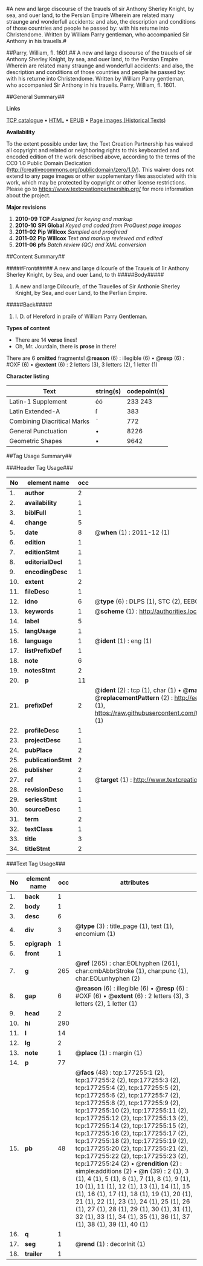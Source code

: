 #A new and large discourse of the trauels of sir Anthony Sherley Knight, by sea, and ouer land, to the Persian Empire Wherein are related many straunge and wonderfull accidents: and also, the description and conditions of those countries and people he passed by: with his returne into Christendome. Written by William Parry gentleman, who accompanied Sir Anthony in his trauells.#

##Parry, William, fl. 1601.##
A new and large discourse of the trauels of sir Anthony Sherley Knight, by sea, and ouer land, to the Persian Empire Wherein are related many straunge and wonderfull accidents: and also, the description and conditions of those countries and people he passed by: with his returne into Christendome. Written by William Parry gentleman, who accompanied Sir Anthony in his trauells.
Parry, William, fl. 1601.

##General Summary##

**Links**

[TCP catalogue](http://www.ota.ox.ac.uk/tcp/)  • 
[HTML](http://tei.it.ox.ac.uk/tcp/Texts-HTML/free/A09/A09051.html)  • 
[EPUB](http://tei.it.ox.ac.uk/tcp/Texts-EPUB/free/A09/A09051.epub) • 
[Page images (Historical Texts)](https://historicaltexts.jisc.ac.uk/eebo-99836989e)

**Availability**

To the extent possible under law, the Text Creation Partnership has waived all copyright and related or neighboring rights to this keyboarded and encoded edition of the work described above, according to the terms of the CC0 1.0 Public Domain Dedication (http://creativecommons.org/publicdomain/zero/1.0/). This waiver does not extend to any page images or other supplementary files associated with this work, which may be protected by copyright or other license restrictions. Please go to https://www.textcreationpartnership.org/ for more information about the project.

**Major revisions**

1. __2010-09__ __TCP__ *Assigned for keying and markup*
1. __2010-10__ __SPi Global__ *Keyed and coded from ProQuest page images*
1. __2011-02__ __Pip Willcox__ *Sampled and proofread*
1. __2011-02__ __Pip Willcox__ *Text and markup reviewed and edited*
1. __2011-06__ __pfs__ *Batch review (QC) and XML conversion*

##Content Summary##

#####Front#####
A new and large diſcourſe of the Trauels of ſir Anthony Sherley Knight, by Sea, and ouer Land, to th
#####Body#####

1. A new and large Diſcourſe, of the Trauelles of Sir Anthonie Sherley Knight, by Sea, and ouer Land, to the Perſian Empire.

#####Back#####

1. I. D. of Hereford in praiſe of William Parry Gentleman.

**Types of content**

  * There are 14 **verse** lines!
  * Oh, Mr. Jourdain, there is **prose** in there!

There are 6 **omitted** fragments! 
 @__reason__ (6) : illegible (6)  •  @__resp__ (6) : #OXF (6)  •  @__extent__ (6) : 2 letters (3), 3 letters (2), 1 letter (1)

**Character listing**


|Text|string(s)|codepoint(s)|
|---|---|---|
|Latin-1 Supplement|éó|233 243|
|Latin Extended-A|ſ|383|
|Combining             Diacritical Marks|̄|772|
|General Punctuation|•|8226|
|Geometric Shapes|▪|9642|

##Tag Usage Summary##

###Header Tag Usage###

|No|element name|occ|attributes|
|---|---|---|---|
|1.|__author__|2||
|2.|__availability__|1||
|3.|__biblFull__|1||
|4.|__change__|5||
|5.|__date__|8| @__when__ (1) : 2011-12 (1)|
|6.|__edition__|1||
|7.|__editionStmt__|1||
|8.|__editorialDecl__|1||
|9.|__encodingDesc__|1||
|10.|__extent__|2||
|11.|__fileDesc__|1||
|12.|__idno__|6| @__type__ (6) : DLPS (1), STC (2), EEBO-CITATION (1), PROQUEST (1), VID (1)|
|13.|__keywords__|1| @__scheme__ (1) : http://authorities.loc.gov/ (1)|
|14.|__label__|5||
|15.|__langUsage__|1||
|16.|__language__|1| @__ident__ (1) : eng (1)|
|17.|__listPrefixDef__|1||
|18.|__note__|6||
|19.|__notesStmt__|2||
|20.|__p__|11||
|21.|__prefixDef__|2| @__ident__ (2) : tcp (1), char (1)  •  @__matchPattern__ (2) : ([0-9\-]+):([0-9IVX]+) (1), (.+) (1)  •  @__replacementPattern__ (2) : http://eebo.chadwyck.com/downloadtiff?vid=$1&page=$2 (1), https://raw.githubusercontent.com/textcreationpartnership/Texts/master/tcpchars.xml#$1 (1)|
|22.|__profileDesc__|1||
|23.|__projectDesc__|1||
|24.|__pubPlace__|2||
|25.|__publicationStmt__|2||
|26.|__publisher__|2||
|27.|__ref__|1| @__target__ (1) : http://www.textcreationpartnership.org/docs/. (1)|
|28.|__revisionDesc__|1||
|29.|__seriesStmt__|1||
|30.|__sourceDesc__|1||
|31.|__term__|2||
|32.|__textClass__|1||
|33.|__title__|3||
|34.|__titleStmt__|2||


###Text Tag Usage###

|No|element name|occ|attributes|
|---|---|---|---|
|1.|__back__|1||
|2.|__body__|1||
|3.|__desc__|6||
|4.|__div__|3| @__type__ (3) : title_page (1), text (1), encomium (1)|
|5.|__epigraph__|1||
|6.|__front__|1||
|7.|__g__|265| @__ref__ (265) : char:EOLhyphen (261), char:cmbAbbrStroke (1), char:punc (1), char:EOLunhyphen (2)|
|8.|__gap__|6| @__reason__ (6) : illegible (6)  •  @__resp__ (6) : #OXF (6)  •  @__extent__ (6) : 2 letters (3), 3 letters (2), 1 letter (1)|
|9.|__head__|2||
|10.|__hi__|290||
|11.|__l__|14||
|12.|__lg__|2||
|13.|__note__|1| @__place__ (1) : margin (1)|
|14.|__p__|77||
|15.|__pb__|48| @__facs__ (48) : tcp:177255:1 (2), tcp:177255:2 (2), tcp:177255:3 (2), tcp:177255:4 (2), tcp:177255:5 (2), tcp:177255:6 (2), tcp:177255:7 (2), tcp:177255:8 (2), tcp:177255:9 (2), tcp:177255:10 (2), tcp:177255:11 (2), tcp:177255:12 (2), tcp:177255:13 (2), tcp:177255:14 (2), tcp:177255:15 (2), tcp:177255:16 (2), tcp:177255:17 (2), tcp:177255:18 (2), tcp:177255:19 (2), tcp:177255:20 (2), tcp:177255:21 (2), tcp:177255:22 (2), tcp:177255:23 (2), tcp:177255:24 (2)  •  @__rendition__ (2) : simple:additions (2)  •  @__n__ (39) : 2 (1), 3 (1), 4 (1), 5 (1), 6 (1), 7 (1), 8 (1), 9 (1), 10 (1), 11 (1), 12 (1), 13 (1), 14 (1), 15 (1), 16 (1), 17 (1), 18 (1), 19 (1), 20 (1), 21 (1), 22 (1), 23 (1), 24 (1), 25 (1), 26 (1), 27 (1), 28 (1), 29 (1), 30 (1), 31 (1), 32 (1), 33 (1), 34 (1), 35 (1), 36 (1), 37 (1), 38 (1), 39 (1), 40 (1)|
|16.|__q__|1||
|17.|__seg__|1| @__rend__ (1) : decorInit (1)|
|18.|__trailer__|1||
